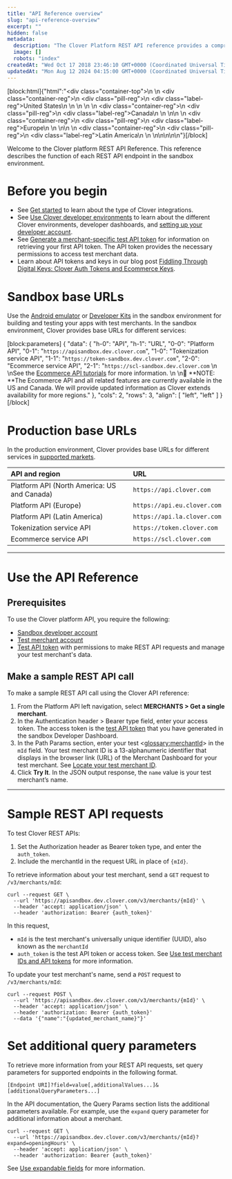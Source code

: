 ```yaml
---
title: "API Reference overview"
slug: "api-reference-overview"
excerpt: ""
hidden: false
metadata: 
  description: "The Clover Platform REST API reference provides a comprehensive guide to each REST API endpoint in the sandbox environment. This API reference describes the use of each endpoint and provides sample REST API requests."
  image: []
  robots: "index"
createdAt: "Wed Oct 17 2018 23:46:10 GMT+0000 (Coordinated Universal Time)"
updatedAt: "Mon Aug 12 2024 04:15:00 GMT+0000 (Coordinated Universal Time)"
---
```

<meta name=" description" content="The Clover Platform REST API Reference provides a comprehensive guide to each REST API endpoint in the sandbox environment. This API Reference describes the use of each endpoint and provides sample REST API requests.">

<!-- DS-6274 - updated by Aneesha on Aug 12, 2024 as part of updating REST API token topics. Reusable text has been added and sandbox URL corrected.-->

[block:html]{"html":"<div class=\"container-top\">\n  <!--United States-->\n  <div class=\"container-reg\">\n    <div class=\"pill-reg\">\n      <div class=\"label-reg\">United States</div>\n    </div>\n  </div>\n  \n  <!--Canada-->\n  <div class=\"container-reg\">\n    <div class=\"pill-reg\">\n      <div class=\"label-reg\">Canada</div>\n    </div>\n  </div>\n\n  <!--Europe-->\n  <div class=\"container-reg\">\n    <div class=\"pill-reg\">\n      <div class=\"label-reg\">Europe</div>\n    </div>\n  </div>\n\n  <!--Latin America-->\n  <div class=\"container-reg\">\n    <div class=\"pill-reg\">\n      <div class=\"label-reg\">Latin America</div>\n    </div>\n  </div>\n</div>\n\n\n<!--Css-->\n<style>\n.container-top {\n  top: -15px;\n  position: relative;\n  margin-bottom: -5px;\n}\n\n.container-reg {\n  align-items: center;\n  min-width: auto; \n  width: fit-content;\n  text-align: left;\n  overflow: auto;\n  display: inline-block; \n}\n\n/*Pill format REG*/\n.pill-reg {\n  background: #44BB44;\n  border: .5px solid #44BB44;\n  margin-left: 5px;\n  overflow: auto;\n  display: flex; \n  justify-content: center; \n  align-items: center; \n  border-radius: 10px;\n  height: 1.8rem;\n  margin-top: 10px;\n  margin-bottom: 1.5px; \n  padding: 0 10px; \n}\n\n/*Text FORMAT inside REG pills */\n.pill-reg .label-reg, \n.pill-reg__addon .label-reg \n{\n  font-style: normal;\n  font-weight: normal;\n  font-size: 12px;\n  color: #fff;\n  vertical-align: middle;\n  margin: 0;\n  padding: 0 5px;\n}\n</style>"}[/block]

Welcome to the Clover platform REST API Reference. This reference describes the function of each REST API endpoint in the sandbox environment.

# Before you begin

- See [Get started](https://docs.clover.com/docs/select-an-integration) to learn about the type of Clover integrations.
- See [Use Clover developer environments](https://docs.clover.com/docs/clover-environments) to learn about the different Clover environments, developer dashboards, and [setting up your developer account](https://docs.clover.com/docs/create-a-sandbox-account).
- See [Generate a merchant-specific test API token](https://docs.clover.com/docs/generate-a-test-api-token) for information on retrieving your first API token. The API token provides the necessary permissions to access test merchant data.
- Learn about API tokens and keys in our blog post [Fiddling Through Digital Keys: Clover Auth Tokens and Ecommerce Keys](https://medium.com/clover-platform-blog/understanding-clover-auth-tokens-and-ecommerce-keys-4e048827afa2).

# Sandbox base URLs

<!--DS-325 & DS-6547; correct domains: apisandbox.dev.clover.com; api.clover.com
**Note from Hunter: ** sandbox.dev.clover.com is for internal developers, whereas apisandbox.dev.clover.com is for third-party developers. I impacts how traffic to/from the servers is managed.-->

Use the [Android emulator](doc:setting-up-an-android-emulator) or [Developer Kits](https://cloverdevkit.com/) in the sandbox environment for building and testing your apps with test merchants. In the sandbox environment, Clover provides base URLs for different services:

[block:parameters]
{
  "data": {
    "h-0": "API",
    "h-1": "URL",
    "0-0": "Platform API",
    "0-1": "`https://apisandbox.dev.clover.com`",
    "1-0": "Tokenization service API",
    "1-1": "`https://token-sandbox.dev.clover.com`",
    "2-0": "Ecommerce service API",
    "2-1": "`https://scl-sandbox.dev.clover.com`  \n  \nSee the [Ecommerce API tutorials](doc:clover-development-basics-ecommerce)  for more information.  \n  \n📘 **NOTE: **The Ecommerce API and all related features are currently available in the US and Canada. We will provide updated information as Clover extends availability for more regions."
  },
  "cols": 2,
  "rows": 3,
  "align": [
    "left",
    "left"
  ]
}
[/block]


# Production base URLs

In the production environment, Clover provides base URLs for different services in [supported markets](doc:multiple-markets).

| API and region                              | URL                         |
| :------------------------------------------ | :-------------------------- |
| Platform API (North America: US and Canada) | `https://api.clover.com`    |
| Platform API (Europe)                       | `https://api.eu.clover.com` |
| Platform API (Latin America)                | `https://api.la.clover.com` |
| Tokenization service API                    | `https://token.clover.com`  |
| Ecommerce service API                       | `https://scl.clover.com`    |

***

# Use the API Reference

## Prerequisites

To use the Clover platform API, you require the following:

- [Sandbox developer account](https://docs.clover.com/docs/create-a-sandbox-account)
- [Test merchant account](https://docs.clover.com/docs/use-test-merchants-dashboard)
- [Test API token](https://docs.clover.com/docs/generate-a-test-api-token) with permissions to make REST API requests and manage your test merchant's data.

## Make a sample REST API call

To make a sample REST API call using the Clover API reference:

1. From the Platform API left navigation, select **MERCHANTS > Get a single merchant**.
2. In the Authentication header > Bearer type field, enter your access token. The access token is the [test API token](https://docs.clover.com/docs/generate-a-test-api-token#generate-a-merchant-specific-test-api-token-in-sandbox) that you have generated in the sandbox Developer Dashboard.
3. In the Path Params section, enter your test <<glossary:merchantId>> in the `mId` field. Your test merchant ID is a 13-alphanumeric identifier that displays in the browser link (URL) of the Merchant Dashboard for your test merchant. See [Locate your test merchant ID](https://docs.clover.com/docs/merchant-id-and-api-token-for-development#locate-the-test-merchant-identifier-merchantid).
4. Click **Try It**. In the JSON output response, the `name` value is your test merchant’s name.

***

# Sample REST API requests

To test Clover REST APIs:

1. Set the Authorization header as Bearer token type, and enter the `auth_token`.
2. Include the merchantId in the request URL in place of `{mId}`.

To retrieve information about your test merchant, send a `GET` request to `/v3/merchants/mId`:

```curl Retrieve test merchant information
curl --request GET \
  --url 'https://apisandbox.dev.clover.com/v3/merchants/{mId}' \
  --header 'accept: application/json' \  
  --header 'authorization: Bearer {auth_token}'
```

In this request,

- `mId` is the test merchant's universally unique identifier (UUID), also known as the `merchantId`
- `auth_token` is the test API token or access token. See [Use test merchant IDs and API tokens](doc:merchant-id-and-api-token-for-development) for more information.

To update your test merchant's name, send a `POST` request to `/v3/merchants/mId`:

```curl Update test merchant name
curl --request POST \
  --url 'https://apisandbox.dev.clover.com/v3/merchants/{mId}' \
  --header 'accept: application/json' \  
  --header 'authorization: Bearer {auth_token}'
  --data '{"name":"{updated_merchant_name}"}'
```

# Set additional query parameters

To retrieve more information from your REST API requests, set query parameters for supported endpoints in the following format.

```curl
[Endpoint URI]?field=value[,additionalValues...]&[additionalQueryParameters...]
```

In the API documentation, the Query Params section lists the additional parameters available. For example, use the `expand` query parameter for additional information about a merchant.

```curl
curl --request GET \
  --url 'https://apisandbox.dev.clover.com/v3/merchants/{mId}?expand=openingHours' \
  --header 'accept: application/json' \  
  --header 'authorization: Bearer {auth_token}'
```

See [Use expandable fields](doc:expanding-fields) for more information.
